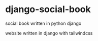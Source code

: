 # django-social-book
social book written in python django

website written in django with tailwindcss
